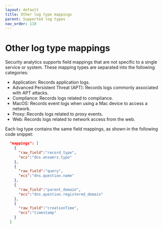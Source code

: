```yaml
---
layout: default
title: Other log type mappings
parent: Supported log types
nav_order: 110
---
```


# Other log type mappings

Security analytics supports field mappings that are not specific to a single service or system. These mapping types are separated into the following categories: 

- Application: Records application logs.
- Advanced Persistent Threat (APT): Records logs commonly associated with APT attacks.
- Compliance: Records logs related to compliance.
- MacOS: Records event logs when using a Mac device to access a network.
- Proxy: Records logs related to proxy events.
- Web: Records logs related to network access from the web.

Each log type contains the same field mappings, as shown in the following code snippet:

```json
  "mappings": [
    {
      "raw_field":"record_type",
      "ecs":"dns.answers.type"
    },
    {
      "raw_field":"query",
      "ecs":"dns.question.name"
    },
    {
      "raw_field":"parent_domain",
      "ecs":"dns.question.registered_domain"
    },
    {
      "raw_field":"creationTime",
      "ecs":"timestamp"
    }
  ]
```